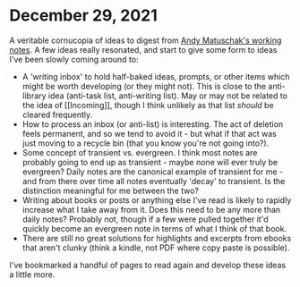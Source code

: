 # December 29, 2021

A veritable cornucopia of ideas to digest from [Andy Matuschak's working notes](https://notes.andymatuschak.org/About_these_notes).  A few ideas really resonated, and start to give some form to ideas I've been slowly coming around to:

- A 'writing inbox' to hold half-baked ideas, prompts, or other items which might be worth developing (or they might not).  This is close to the anti-library idea (anti-task list, anti-writing list).  May or may not be related to the idea of [[Incoming]], though I think unlikely as that list _should_ be cleared frequently.
- How to process an inbox (or anti-list) is interesting.  The act of deletion feels permanent, and so we tend to avoid it - but what if that act was just moving to a recycle bin (that you know you're not going into?).
- Some concept of transient vs. evergreen.  I think most notes are probably going to end up as transient - maybe none will ever truly be evergreen?  Daily notes are the canonical example of transient for me - and from there over time all notes eventually 'decay' to transient.  Is the distinction meaningful for me between the two?
- Writing about books or posts or anything else I've read is likely to rapidly increase what I take away from it.  Does this need to be any more than daily notes?  Probably not, though if a few were pulled together it'd quickly become an evergreen note in terms of what I think of that book.
- There are still no great solutions for highlights and excerpts from ebooks that aren't clunky (think a kindle, not PDF where copy paste is possible).

I've bookmarked a handful of pages to read again and develop these ideas a little more.